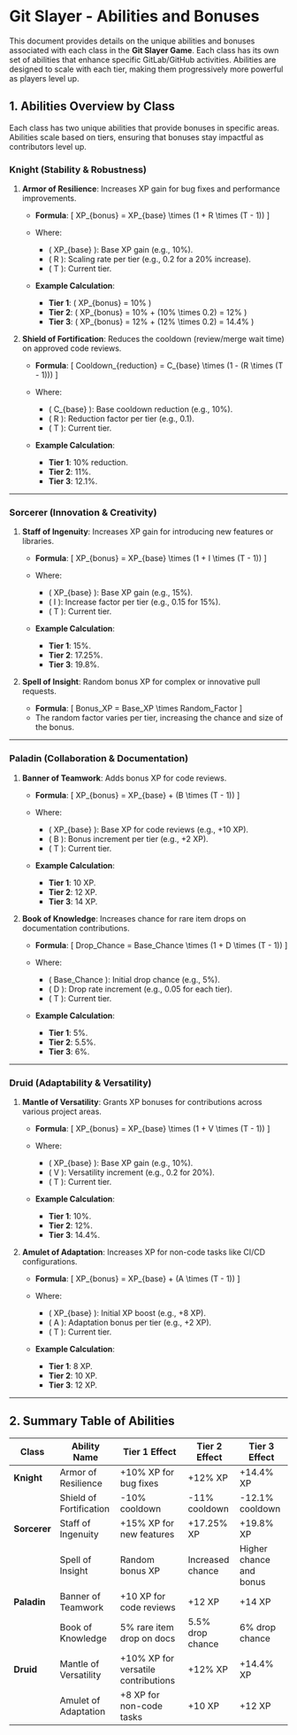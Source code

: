 # Git Slayer - Abilities and Bonuses

This document provides details on the unique abilities and bonuses associated with each class in the **Git Slayer Game**. Each class has its own set of abilities that enhance specific GitLab/GitHub activities. Abilities are designed to scale with each tier, making them progressively more powerful as players level up.

## 1. Abilities Overview by Class

Each class has two unique abilities that provide bonuses in specific areas. Abilities scale based on tiers, ensuring that bonuses stay impactful as contributors level up.

### Knight (Stability & Robustness)

1. **Armor of Resilience**: Increases XP gain for bug fixes and performance improvements.
   - **Formula**:
     \[
     XP_{bonus} = XP_{base} \times (1 + R \times (T - 1))
     \]
   - Where:
     - \( XP_{base} \): Base XP gain (e.g., 10%).
     - \( R \): Scaling rate per tier (e.g., 0.2 for a 20% increase).
     - \( T \): Current tier.

   - **Example Calculation**:
     - **Tier 1**: \( XP_{bonus} = 10\% \)
     - **Tier 2**: \( XP_{bonus} = 10\% + (10\% \times 0.2) = 12\% \)
     - **Tier 3**: \( XP_{bonus} = 12\% + (12\% \times 0.2) = 14.4\% \)

2. **Shield of Fortification**: Reduces the cooldown (review/merge wait time) on approved code reviews.
   - **Formula**:
     \[
     Cooldown_{reduction} = C_{base} \times (1 - (R \times (T - 1)))
     \]
   - Where:
     - \( C_{base} \): Base cooldown reduction (e.g., 10%).
     - \( R \): Reduction factor per tier (e.g., 0.1).
     - \( T \): Current tier.

   - **Example Calculation**:
     - **Tier 1**: 10% reduction.
     - **Tier 2**: 11%.
     - **Tier 3**: 12.1%.

---

### Sorcerer (Innovation & Creativity)

1. **Staff of Ingenuity**: Increases XP gain for introducing new features or libraries.
   - **Formula**:
     \[
     XP_{bonus} = XP_{base} \times (1 + I \times (T - 1))
     \]
   - Where:
     - \( XP_{base} \): Base XP gain (e.g., 15%).
     - \( I \): Increase factor per tier (e.g., 0.15 for 15%).
     - \( T \): Current tier.

   - **Example Calculation**:
     - **Tier 1**: 15%.
     - **Tier 2**: 17.25%.
     - **Tier 3**: 19.8%.

2. **Spell of Insight**: Random bonus XP for complex or innovative pull requests.
   - **Formula**:
     \[
     Bonus\_XP = Base\_XP \times Random\_Factor
     \]
   - The random factor varies per tier, increasing the chance and size of the bonus.

---

### Paladin (Collaboration & Documentation)

1. **Banner of Teamwork**: Adds bonus XP for code reviews.
   - **Formula**:
     \[
     XP_{bonus} = XP_{base} + (B \times (T - 1))
     \]
   - Where:
     - \( XP_{base} \): Base XP for code reviews (e.g., +10 XP).
     - \( B \): Bonus increment per tier (e.g., +2 XP).
     - \( T \): Current tier.

   - **Example Calculation**:
     - **Tier 1**: 10 XP.
     - **Tier 2**: 12 XP.
     - **Tier 3**: 14 XP.

2. **Book of Knowledge**: Increases chance for rare item drops on documentation contributions.
   - **Formula**:
     \[
     Drop\_Chance = Base\_Chance \times (1 + D \times (T - 1))
     \]
   - Where:
     - \( Base\_Chance \): Initial drop chance (e.g., 5%).
     - \( D \): Drop rate increment (e.g., 0.05 for each tier).
     - \( T \): Current tier.

   - **Example Calculation**:
     - **Tier 1**: 5%.
     - **Tier 2**: 5.5%.
     - **Tier 3**: 6%.

---

### Druid (Adaptability & Versatility)

1. **Mantle of Versatility**: Grants XP bonuses for contributions across various project areas.
   - **Formula**:
     \[
     XP_{bonus} = XP_{base} \times (1 + V \times (T - 1))
     \]
   - Where:
     - \( XP_{base} \): Base XP gain (e.g., 10%).
     - \( V \): Versatility increment (e.g., 0.2 for 20%).
     - \( T \): Current tier.

   - **Example Calculation**:
     - **Tier 1**: 10%.
     - **Tier 2**: 12%.
     - **Tier 3**: 14.4%.

2. **Amulet of Adaptation**: Increases XP for non-code tasks like CI/CD configurations.
   - **Formula**:
     \[
     XP_{bonus} = XP_{base} + (A \times (T - 1))
     \]
   - Where:
     - \( XP_{base} \): Initial XP boost (e.g., +8 XP).
     - \( A \): Adaptation bonus per tier (e.g., +2 XP).
     - \( T \): Current tier.

   - **Example Calculation**:
     - **Tier 1**: 8 XP.
     - **Tier 2**: 10 XP.
     - **Tier 3**: 12 XP.

---

## 2. Summary Table of Abilities

| Class      | Ability Name          | Tier 1 Effect                        | Tier 2 Effect                      | Tier 3 Effect                      |
|------------|------------------------|--------------------------------------|------------------------------------|------------------------------------|
| **Knight** | Armor of Resilience    | +10% XP for bug fixes                | +12% XP                            | +14.4% XP                          |
|            | Shield of Fortification| -10% cooldown                        | -11% cooldown                      | -12.1% cooldown                    |
| **Sorcerer**| Staff of Ingenuity    | +15% XP for new features             | +17.25% XP                         | +19.8% XP                          |
|            | Spell of Insight       | Random bonus XP                      | Increased chance                   | Higher chance and bonus            |
| **Paladin**| Banner of Teamwork     | +10 XP for code reviews              | +12 XP                             | +14 XP                             |
|            | Book of Knowledge      | 5% rare item drop on docs            | 5.5% drop chance                   | 6% drop chance                     |
| **Druid**  | Mantle of Versatility  | +10% XP for versatile contributions  | +12% XP                            | +14.4% XP                          |
|            | Amulet of Adaptation   | +8 XP for non-code tasks             | +10 XP                             | +12 XP                             |
